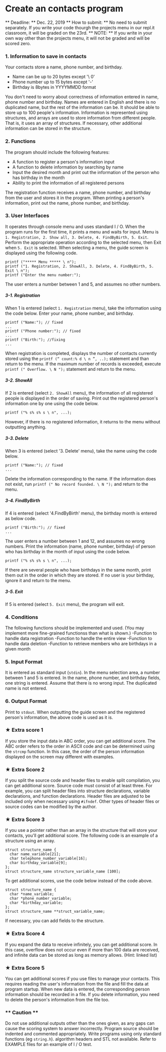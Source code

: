 # Create an contacts program
** Deadline: ** Dec. 22, 2019
** How to submit: ** No need to submit separately. If you write your code thourgh the projects menu in our repl.it classroom, it will be graded on the 23rd.
** NOTE: ** If you write in your own way other than the projects menu, it will not be graded and will be scored zero.

### 1. Information to save in contacts
Your contacts store a name, phone number, and birthday.
* Name can be up to 20 bytes except '\ 0'
* Phone number up to 15 bytes except '-'
* Birthday is 8bytes in YYYYMMDD format

You don't need to worry about correctness of information entered in name, phone number and birthday. Names are entered in English and there is no duplicated name, but the rest of the information can be. It should be able to store up to 100 people's information. Information is represented using structures, and arrays are used to store information from different people. That is, it uses an array of structures. If necessary, other additional information can be stored in the structure.

### 2. Functions
The program should include the following features:
* A function to register a person's information input
* A function to delete information by searching by name
* Input the desired month and print out the information of the person who has birthday in the month
* Ability to print the information of all registered persons

The registration function receives a name, phone number, and birthday from the user and stores it in the program. When printing a person's information, print out the name, phone number, and birthday.

### 3. User Interfaces
It operates through console menu and uses standard I / O. When the program runs for the first time, it prints a menu and waits for input. Menu is `1. Registration, 2. Show all, 3. Delete, 4. FindByBirth, 5. Exit`. Perform the appropriate operation according to the selected menu, then Exit when `5. Exit` is selected. When selecting a menu, the guide screen is displayed using the following code.
```
printf ("***** Menu ***** \ n");
printf ("1. Registration, 2. ShowAll, 3. Delete, 4. FindByBirth, 5. Exit \ n");
printf ("Enter the menu number:");
```
The user enters a number between 1 and 5, and assumes no other numbers.

  ##### 3-1. Registration
  When 1 is entered (select `1. Registration` menu), take the information using the code below.
  Enter your name, phone number, and birthday.
  ```
  printf ("Name:"); // fixed
  ...
  printf ("Phone number:"); // fixed
  ...
  printf ("Birth:"); //fixing
  ...
  ```
  When registration is completed, displays the number of contacts currently stored using the `printf (“ count:% d \ n ”, ..);` statement and than return to the menu. If the maximum number of records is exceeded, execute `printf (" Overflow. \ N ");` statement and return to the menu.

  ##### 3-2. ShowAll
  If 2 is entered (select `2. ShowAll` menu), the information of all registered people is displayed in the order of saving. Print out the registered person's information one by one using the code below.
  ```
  printf ("% s% s% s \ n", ...);
  ```
  However, if there is no registered information, it returns to the menu without outputting anything.
  
  ##### 3-3. Delete  
  When 3 is entered (select '3. Delete' menu), take the name using the code below.
  ```
  printf ("Name:"); // fixed
  ...
  ```
  Delete the information corresponding to the name. If the information does not exist, run `printf (" No record founded. \ N ");` and return to the menu.
  
  ##### 3-4. FindByBirth
  If 4 is entered (select '4.FindByBirth' menu), the birthday month is entered as below code.
  ```
  printf ("Birth:"); // fixed
  ...
  ```
  The user enters a number between 1 and 12, and assumes no wrong numbers. Print the information (name, phone number, birthday) of person who has birthday in the month of input using the code below.
  ```
  printf ("% s% s% s \ n", ...);
  ```
  If there are several people who have birthdays in the same month, print them out in the order in which they are stored. If no user is your birthday, ignore it and return to the menu.
  
  ##### 3-5. Exit
  If 5 is entered (select `5. Exit` menu), the program will exit.

### 4. Conditions
The following functions should be implemented and used. (You may implement more fine-grained functionss than what is shown.)
-Function to handle data registration
-Function to handle the entire view
-Function to handle data deletion
-Function to retrieve members who are birthdays in a given month

### 5. Input Format
It is entered as standard input (`stdin`). In the menu selection area, a number between 1 and 5 is entered. In the name, phone number, and birthday fields, one string is entered. Assume that there is no wrong input. The duplicated name is not entered.

### 6. Output Format
Print to `stdout`. When outputting the guide screen and the registered person's information, the above code is used as it is.

### ★ Extra score 1
If you store the input data in ABC order, you can get additional score. The ABC order refers to the order in ASCII code and can be determined using the `strcmp` function. In this case, the order of the person information displayed on the screen may different with examples.

### ★ Extra Score 2
If you split the source code and header files to enable split compilation, you can get additional score. Source code must consist of at least three. For example, you can split header files into structure declarations, variable declarations, and function declarations. Header files are adjusted to be included only when necessary using `#ifndef`. Other types of header files or source codes can be modified by the author.

### ★ Extra Score 3
If you use a pointer rather than an array in the structure that will store your contacts, you'll get additional score. The following code is an example of a structure using an array.
```
struct structure_name {
  char name_variable[21];
  char telephone_number_variable[16];
  char birthday_variable[9];
};
struct structure_name structure_variable_name [100];
```
To get additional scores, use the code below instead of the code above.
```
struct structure_name {
  char *name_variable;
  char *phone_number_variable;
  char *birthday_variable;
};
struct structure_name **struct_variable_name;
```
If necessary, you can add fields to the structure.

### ★ Extra Score 4
If you expand the data to receive infinitely, you can get additional score. In this case, overflow does not occur even if more than 100 data are received, and infinite data can be stored as long as memory allows. (Hint: linked list)

### ★ Extra Score 5
You can get additional scores if you use files to manage your contacts. This requires reading the user's information from the file and fill the data at program startup. When new data is entered, the corresponding person information should be recorded in a file. If you delete information, you need to delete the person's information from the file too.

### ** Caution **
Do not use additional outputs other than the ones given, as any gaps can cause the scoring system to answer incorrectly. Program source should be indented and commented appropriately. Write programs using only standard functions (eg `string.h`). algorithm headers and STL not available. Refer to EXAMPLE files for an example of I / O test.